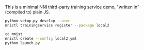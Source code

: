 This is a minimal NNI third-party training service demo, "written in" (compiled to) plain JS.

```sh
python setup.py develop --user
nnictl trainingservice register --package local2

cd mnist
nnictl create --config local2.yml
python launch.py
```
